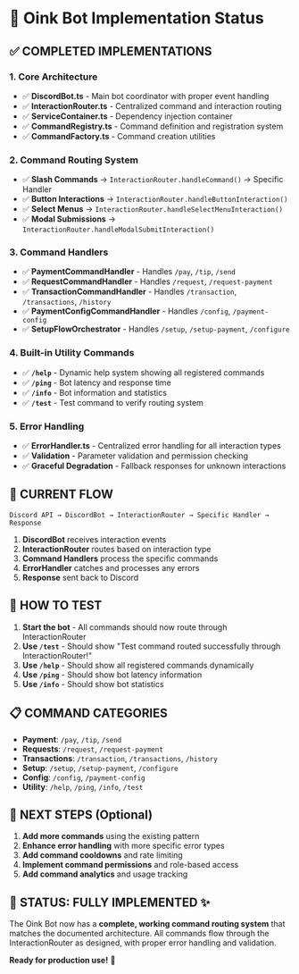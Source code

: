 # 🐷 Oink Bot Implementation Status

## ✅ **COMPLETED IMPLEMENTATIONS**

### **1. Core Architecture** 
- ✅ **DiscordBot.ts** - Main bot coordinator with proper event handling
- ✅ **InteractionRouter.ts** - Centralized command and interaction routing
- ✅ **ServiceContainer.ts** - Dependency injection container
- ✅ **CommandRegistry.ts** - Command definition and registration system
- ✅ **CommandFactory.ts** - Command creation utilities

### **2. Command Routing System**
- ✅ **Slash Commands** → `InteractionRouter.handleCommand()` → Specific Handler
- ✅ **Button Interactions** → `InteractionRouter.handleButtonInteraction()`
- ✅ **Select Menus** → `InteractionRouter.handleSelectMenuInteraction()`
- ✅ **Modal Submissions** → `InteractionRouter.handleModalSubmitInteraction()`

### **3. Command Handlers**
- ✅ **PaymentCommandHandler** - Handles `/pay`, `/tip`, `/send`
- ✅ **RequestCommandHandler** - Handles `/request`, `/request-payment`
- ✅ **TransactionCommandHandler** - Handles `/transaction`, `/transactions`, `/history`
- ✅ **PaymentConfigCommandHandler** - Handles `/config`, `/payment-config`
- ✅ **SetupFlowOrchestrator** - Handles `/setup`, `/setup-payment`, `/configure`

### **4. Built-in Utility Commands**
- ✅ **`/help`** - Dynamic help system showing all registered commands
- ✅ **`/ping`** - Bot latency and response time
- ✅ **`/info`** - Bot information and statistics
- ✅ **`/test`** - Test command to verify routing system

### **5. Error Handling**
- ✅ **ErrorHandler.ts** - Centralized error handling for all interaction types
- ✅ **Validation** - Parameter validation and permission checking
- ✅ **Graceful Degradation** - Fallback responses for unknown interactions

## 🔄 **CURRENT FLOW**

```
Discord API → DiscordBot → InteractionRouter → Specific Handler → Response
```

1. **DiscordBot** receives interaction events
2. **InteractionRouter** routes based on interaction type
3. **Command Handlers** process the specific commands
4. **ErrorHandler** catches and processes any errors
5. **Response** sent back to Discord

## 🚀 **HOW TO TEST**

1. **Start the bot** - All commands should now route through InteractionRouter
2. **Use `/test`** - Should show "Test command routed successfully through InteractionRouter!"
3. **Use `/help`** - Should show all registered commands dynamically
4. **Use `/ping`** - Should show bot latency information
5. **Use `/info`** - Should show bot statistics

## 📋 **COMMAND CATEGORIES**

- **Payment**: `/pay`, `/tip`, `/send`
- **Requests**: `/request`, `/request-payment`
- **Transactions**: `/transaction`, `/transactions`, `/history`
- **Setup**: `/setup`, `/setup-payment`, `/configure`
- **Config**: `/config`, `/payment-config`
- **Utility**: `/help`, `/ping`, `/info`, `/test`

## 🎯 **NEXT STEPS (Optional)**

1. **Add more commands** using the existing pattern
2. **Enhance error handling** with more specific error types
3. **Add command cooldowns** and rate limiting
4. **Implement command permissions** and role-based access
5. **Add command analytics** and usage tracking

## 🐷 **STATUS: FULLY IMPLEMENTED** ✨

The Oink Bot now has a **complete, working command routing system** that matches the documented architecture. All commands flow through the InteractionRouter as designed, with proper error handling and validation.

**Ready for production use!** 🚀
